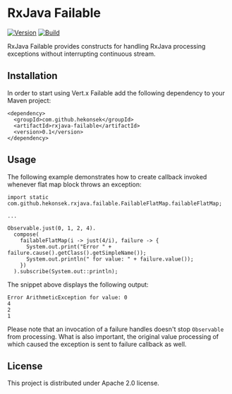 # RxJava Failable

[![Version](https://img.shields.io/badge/RxJava%20Failable-0.1-blue.svg)](https://github.com/hekonsek/rxjava-failable/releases)
[![Build](https://api.travis-ci.org/hekonsek/rxjava-failable.svg)](https://travis-ci.org/hekonsek/rxjava-failable)

RxJava Failable provides constructs for handling RxJava processing exceptions without interrupting continuous stream.

## Installation

In order to start using Vert.x Failable add the following dependency to your Maven project:

    <dependency>
      <groupId>com.github.hekonsek</groupId>
      <artifactId>rxjava-failable</artifactId>
      <version>0.1</version>
    </dependency>

## Usage

The following example demonstrates how to create callback invoked whenever flat map block throws an exception:

```
import static com.github.hekonsek.rxjava.failable.FailableFlatMap.failableFlatMap;

...

Observable.just(0, 1, 2, 4).
  compose(
    failableFlatMap(i -> just(4/i), failure -> {
      System.out.print("Error " + failure.cause().getClass().getSimpleName());
      System.out.println(" for value: " + failure.value());
    })
  ).subscribe(System.out::println);

```

The snippet above displays the following output:

```
Error ArithmeticException for value: 0
4
2
1
```

Please note that an invocation of a failure handles doesn't stop `Observable` from processing. What is also important, the original value
processing of which caused the exception is sent to failure callback as well.

## License

This project is distributed under Apache 2.0 license.